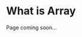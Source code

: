 [comment]: metadata=
[comment]: keywords=
[comment]: robots=
<h1>What is Array</h1>
<p>Page coming soon...</p>
